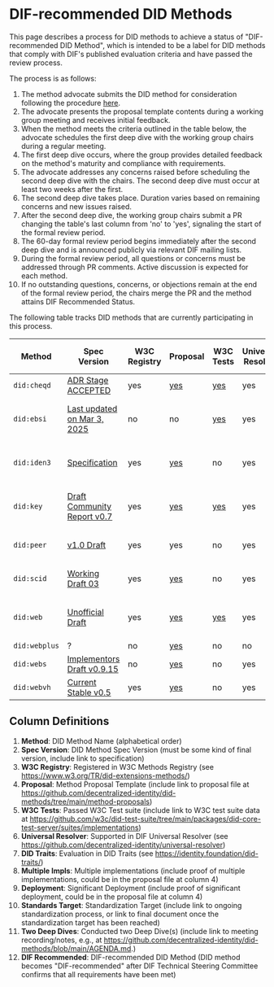 # DIF-recommended DID Methods

This page describes a process for DID methods to achieve a status of "DIF-recommended DID Method", which is intended to be a label for DID methods that comply with DIF's published evaluation criteria and have passed the review process.

The process is as follows:

1. The method advocate submits the DID method for consideration following the procedure [here](https://github.com/decentralized-identity/did-methods/blob/main/method-proposals/README.md).
1. The advocate presents the proposal template contents during a working group meeting and receives initial feedback.
1. When the method meets the criteria outlined in the table below, the advocate schedules the first deep dive with the working group chairs during a regular meeting.
1. The first deep dive occurs, where the group provides detailed feedback on the method's maturity and compliance with requirements.
1. The advocate addresses any concerns raised before scheduling the second deep dive with the chairs. The second deep dive must occur at least two weeks after the first.
1. The second deep dive takes place. Duration varies based on remaining concerns and new issues raised.
1. After the second deep dive, the working group chairs submit a PR changing the table's last column from 'no' to 'yes', signaling the start of the formal review period.
1. The 60-day formal review period begins immediately after the second deep dive and is announced publicly via relevant DIF mailing lists.
1. During the formal review period, all questions or concerns must be addressed through PR comments. Active discussion is expected for each method.
1. If no outstanding questions, concerns, or objections remain at the end of the formal review period, the chairs merge the PR and the method attains DIF Recommended Status.

The following table tracks DID methods that are currently participating in this process.

| Method | Spec Version | W3C Registry | Proposal | W3C Tests | Universal Resolver | DID Traits | Multiple Impls | Deployment | Standards Target | Two Deep Dives | DIF Recommended |
|--------|--------------|--------------|----------|-----------|-------------------|------------|----------------|------------|------------------|------------|-----------------|
| `did:cheqd` | [ADR Stage ACCEPTED](https://docs.cheqd.io/product/architecture/adr-list/adr-001-cheqd-did-method) | yes | [yes](https://github.com/decentralized-identity/did-methods/blob/main/method-proposals/PROPOSAL-did-cheqd.md) | [yes](https://github.com/w3c/did-test-suite/blob/main/packages/did-core-test-server/suites/implementations/resolver-did-cheqd.json) | yes | yes | ? | ? | ? | 0 | **no** |
| `did:ebsi` | [Last updated on Mar 3, 2025](https://hub.ebsi.eu/vc-framework/did/legal-entities) | no | no | [yes](https://github.com/w3c/did-test-suite/blob/main/packages/did-core-test-server/suites/implementations/did-ebsi.json) | yes | no | ? | ? | European Standard at CEN/CLC JTC 19 WG 1 | 0 | **no** |
| `did:iden3` | [Specification](https://github.com/iden3/did-iden3/blob/main/did-iden3-method.md) | yes | [yes](https://github.com/decentralized-identity/did-methods/blob/main/method-proposals/PROPOSAL-did-iden3.md) | no | yes | yes | ? | ? | European Standard at CEN/CLC JTC 19 WG 1 (planned) | 0 | **no** |
| `did:key` | [Draft Community Report v0.7](https://w3c-ccg.github.io/did-key-spec/) | yes | [yes](https://github.com/decentralized-identity/did-methods/blob/main/method-proposals/PROPOSAL-did-key.md) | [yes](https://github.com/w3c/did-test-suite/blob/main/packages/did-core-test-server/suites/implementations/did-key-2020-db.json) | yes | yes | ? | ? | W3C Recommendation at W3C DID Methods WG | [1](https://github.com/decentralized-identity/did-methods/blob/main/AGENDA.md#meeting---26-mar-2025---1800-cet) | **no** |
| `did:peer` | [v1.0 Draft](https://identity.foundation/peer-did-method-spec/) | yes | yes | no | yes | yes | ? | ? | DIF-Approved Deliverable at DIF ID WG | [1](https://github.com/decentralized-identity/did-methods/blob/main/AGENDA.md#meeting---23-apr-2025---1800-cest) | **no** |
| `did:scid` | [Working Draft 03](https://lf-toip.atlassian.net/wiki/spaces/HOME/pages/88572360/DID+SCID+Method+Specification) | yes | [yes](https://github.com/decentralized-identity/did-methods/blob/main/method-proposals/PROPOSAL-did-scid.md) | no | yes | no | ? | ? | ToIP-Approved at ToIP DID SCID Task Force | 0 | **no** |
| `did:web` | [Unofficial Draft](https://w3c-ccg.github.io/did-method-web/) | yes | [yes](https://github.com/decentralized-identity/did-methods/blob/main/method-proposals/PROPOSAL-did-web.md) | [yes](https://github.com/w3c/did-test-suite/blob/main/packages/did-core-test-server/suites/implementations/did-web-spruce.json) | yes | yes | ? | ? | W3C Recommendation at W3C DID Methods WG | 0 | **no** |
| `did:webplus` | ? | no | [yes](https://github.com/decentralized-identity/did-methods/blob/main/method-proposals/PROPOSAL-did-webplus.md) | no | no | no | ? | ? | ? | 0 | **no** |
| `did:webs` | [Implementors Draft v0.9.15](https://trustoverip.github.io/tswg-did-method-webs-specification/) | no | [yes](https://github.com/decentralized-identity/did-methods/blob/main/method-proposals/PROPOSAL-did-webs.md) | no | yes | no | ? | ? | ? | 0 | **no** |
| `did:webvh` | [Current Stable v0.5](https://identity.foundation/didwebvh/) | yes | [yes](https://github.com/decentralized-identity/did-methods/blob/main/method-proposals/PROPOSAL-did-webvh.md) | no | yes | yes | ? | ? | ? | 0 | **no** |

## Column Definitions

1. **Method**: DID Method Name (alphabetical order)
1. **Spec Version**: DID Method Spec Version (must be some kind of final version, include link to specification)
1. **W3C Registry**: Registered in W3C Methods Registry (see https://www.w3.org/TR/did-extensions-methods/)
1. **Proposal**: Method Proposal Template (include link to proposal file at https://github.com/decentralized-identity/did-methods/tree/main/method-proposals)
1. **W3C Tests**: Passed W3C Test suite (include link to W3C test suite data at https://github.com/w3c/did-test-suite/tree/main/packages/did-core-test-server/suites/implementations)
1. **Universal Resolver**: Supported in DIF Universal Resolver (see https://github.com/decentralized-identity/universal-resolver)
1. **DID Traits**: Evaluation in DID Traits (see https://identity.foundation/did-traits/)
1. **Multiple Impls**: Multiple implementations (include proof of multiple implementations, could be in the proposal file at column 4)
1. **Deployment**: Significant Deployment (include proof of significant deployment, could be in the proposal file at column 4)
1. **Standards Target**: Standardization Target (include link to ongoing standardization process, or link to final document once the standardization target has been reached)
1. **Two Deep Dives**: Conducted two Deep Dive(s) (include link to meeting recording/notes, e.g., at https://github.com/decentralized-identity/did-methods/blob/main/AGENDA.md.)
1. **DIF Recommended**: DIF-recommended DID Method (DID method becomes "DIF-recommended" after DIF Technical Steering Committee confirms that all requirements have been met)
